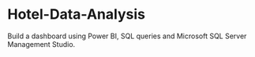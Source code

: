 # Hotel-Data-Analysis
Build a dashboard using Power BI, SQL queries and Microsoft SQL Server Management Studio.
